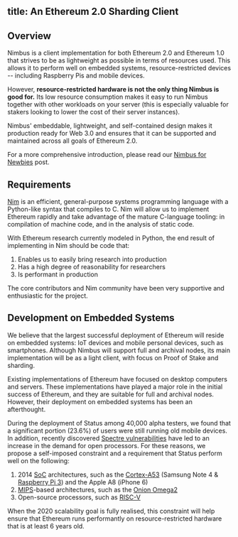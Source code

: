 title: An Ethereum 2.0 Sharding Client
---

## Overview

Nimbus is a client implementation for both Ethereum 2.0 and Ethereum 1.0 that strives to be as lightweight as possible in terms of resources used. This allows it to perform well on embedded systems, resource-restricted devices -- including Raspberry Pis and mobile devices.

However, **resource-restricted hardware is not the only thing Nimbus is good for.** Its low resource consumption makes it easy to run Nimbus together with other workloads on your server (this is especially valuable for stakers looking to lower the cost of their server instances).

Nimbus' embeddable, lightweight, and self-contained design makes it production ready for Web 3.0 and ensures that it can be supported and maintained across all goals of Ethereum 2.0.

For a more comprehensive introduction, please read our [Nimbus for Newbies](https://our.status.im/nimbus-for-newbies/) post.


## Requirements

[Nim](https://nim-lang.org/) is an efficient, general-purpose systems programming language with a Python-like syntax that compiles to C. Nim will allow us to implement Ethereum rapidly and take advantage of the mature C-language tooling: in compilation of machine code, and in the analysis of static code.

With Ethereum research currently modeled in Python, the end result of implementing in Nim should be code that:

1.  Enables us to easily bring research into production
1.  Has a high degree of reasonability for researchers
1.  Is performant in production

The core contributors and Nim community have been very supportive and enthusiastic for the project.


## Development on Embedded Systems

We believe that the largest successful deployment of Ethereum will reside on embedded systems: IoT devices and mobile personal devices, such as smartphones. Although Nimbus will support full and archival nodes, its main implementation will be as a light client, with focus on Proof of Stake and sharding. 

Existing implementations of Ethereum have focused on desktop computers and servers. These implementations have played a major role in the initial success of Ethereum, and they are suitable for full and archival nodes. However, their deployment on embedded systems has been an afterthought. 

During the deployment of Status among 40,000 alpha testers, we found that a significant portion (23.6%) of users were still running old mobile devices. In addition, recently discovered [Spectre vulnerabilities](https://en.wikipedia.org/wiki/Spectre_(security_vulnerability)) have led to an increase in the demand for open processors. For these reasons, we propose a self-imposed constraint and a requirement that Status perform well on the following:


1.  2014 [SoC](https://en.wikipedia.org/wiki/System_on_a_chip) architectures, such as the [Cortex-A53](https://developer.arm.com/products/processors/cortex-a/cortex-a53) (Samsung Note 4 & [Raspberry Pi 3](https://www.raspberrypi.org/products/raspberry-pi-3-model-b/)) and the Apple A8 (iPhone 6)
1.  [MIPS](https://en.wikipedia.org/wiki/MIPS_architecture)-based architectures, such as the [Onion Omega2](https://onion.io/omega2/)
1.  Open-source processors, such as [RISC-V](https://riscv.org)

When the 2020 scalability goal is fully realised, this constraint will help ensure that Ethereum runs performantly on resource-restricted hardware that is at least 6 years old.
